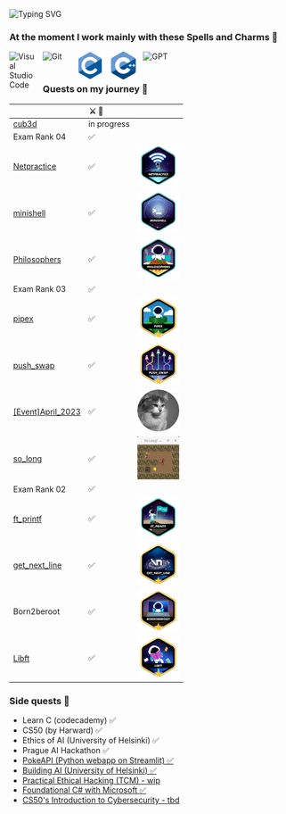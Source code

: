 <img src="https://readme-typing-svg.demolab.com?font=Press+Start+2P&pause=1000&color=07F700&background=000000&width=435&lines=Hello+World!" alt="Typing SVG" />
<br>

<!--<a href="https://github.com/JaeSeoKim/badge42"><img src="https://badge42.vercel.app/api/v2/cldbfjrlt00740fmeqr33x6qx/stats?cursusId=21&coalitionId=314" alt="phelebra's 42 stats" class="center"/></a>-->

### At the moment I work mainly with these Spells and Charms 🔮
<img align="left" alt="Visual Studio Code" width="50px" src="https://cdn.jsdelivr.net/gh/devicons/devicon/icons/vscode/vscode-original.svg" style="padding-right:10px;" />
<img align="left" alt="Git" width="50px" src="https://cdn.jsdelivr.net/gh/devicons/devicon/icons/git/git-original.svg" style="padding-right:10px;" />
<img align="left" alt="C" width="50px" src="https://github.com/devicons/devicon/blob/master/icons/c/c-original.svg" style="padding-right:10px;" />
<img align="left" alt="Cpp" width="50px" src="https://github.com/devicons/devicon/blob/master/icons/cplusplus/cplusplus-original.svg" style="padding-right:10px;" />
<img align="left" alt="GPT" width="50px" src="https://upload.wikimedia.org/wikipedia/commons/thumb/0/04/ChatGPT_logo.svg/1024px-ChatGPT_logo.svg.png" style="padding-right:10px;" />
<br>
<br>

### Quests on my journey 📜
<table>
    <thead>
        <tr>
            <th colspan="3"> ⚔️ 🐉 </th>
        </tr>
    </thead>
    <tbody>
       <tr>
            <td><a href="https://github.com/xhelp00/cub3d">cub3d</td>
            <td> in progress </td>
          <td> </td>
        </tr>
        <tr>
            <td>Exam Rank 04</td>
            <td> ✅ </td>
          <td></td>
        </tr>
        <tr>
            <td><a href="https://github.com/xhelp00/Netpractice">Netpractice</td>
            <td> ✅ </td>
          <td><a href="https://github.com/xhelp00/xhelp00/blob/main/netpractice.png"><img src="https://github.com/xhelp00/xhelp00/blob/main/netpractice.png" alt="netpractice" width="75" /></a></td>
        </tr>
        <tr>
            <td><a href="https://github.com/xhelp00/minishell">minishell</td>
            <td> ✅ </td>
          <td><a href="https://github.com/xhelp00/xhelp00/blob/main/minishell.png"><img src="https://github.com/xhelp00/xhelp00/blob/main/minishell.png" alt="minihell" width="75" /></a></td>
        </tr>
        <tr>
            <td><a href="https://github.com/xhelp00/Philosophers">Philosophers</td>
            <td> ✅ </td>
          <td><a href="https://github.com/xhelp00/xhelp00/blob/main/philosopherse.png"><img src="https://github.com/xhelp00/xhelp00/blob/main/philosopherse.png" alt="philo" width="75" /></a></td>
        </tr>
        <tr>
            <td>Exam Rank 03</td>
            <td> ✅ </td>
          <td></td>
        </tr>
        <tr>
            <td><a href="https://github.com/xhelp00/pipex">pipex</td>
            <td> ✅ </td>
          <td><a href="https://github.com/xhelp00/xhelp00/blob/main/push_swap-bonus.png"><img src="https://github.com/xhelp00/xhelp00/blob/main/pipex-bonus.png" alt="pipex" width="75" /></a></td>
        </tr>
        <tr>
            <td><a href="https://github.com/xhelp00/push_swap">push_swap</td>
            <td> ✅ </td>
             <td><a href="https://github.com/xhelp00/xhelp00/blob/main/push_swap-bonus.png"><img src="https://github.com/xhelp00/xhelp00/blob/main/push_swap-bonus.png" alt="push_swap" width="75" /></a></td>
        </tr>
         <tr>
            <td><a href="https://github.com/xhelp00/Event_April_2023">[Event]April_2023</td>
            <td> ✅ </td>
            <td><a href="https://github.com/xhelp00/xhelp00/blob/main/norm.png"><img src="https://github.com/xhelp00/xhelp00/blob/main/norm.png" alt="norminette" width="75"/></a></td>
        </tr>
        <tr>
            <td><a href="https://github.com/xhelp00/so_long">so_long</td>
            <td> ✅ </td>
            <td><a href="https://github.com/xhelp00/xhelp00/blob/main/so_long.png"><img src="https://github.com/xhelp00/xhelp00/blob/main/so_long.png" alt="ft_printf" width="75"/></a></td>
        </tr>
      <tr>
          <td>Exam Rank 02</td>
          <td> ✅ </td>
            <td> </td>
        </tr>
      <tr>
            <td><a href="https://github.com/xhelp00/ft_printf">ft_printf</td>
            <td> ✅ </td>
            <td><a href="https://github.com/xhelp00/xhelp00/blob/main/ft_printf.png"><img src="https://github.com/xhelp00/xhelp00/blob/main/ft_printf.png" alt="ft_printf" width="75" /></a></td>
        </tr>
      <tr>
            <td><a href="https://github.com/xhelp00/get_next_line">get_next_line</td>
            <td> ✅ </td>
            <td><a href="https://github.com/xhelp00/xhelp00/blob/main/get_next_line-bonus.png"><img src="https://github.com/xhelp00/xhelp00/blob/main/get_next_line-bonus.png" alt="get_next_line" width="75" /></a></td>
        </tr>
      <tr>
            <td>Born2beroot</td>
            <td> ✅ </td>
            <td><a href="https://github.com/xhelp00/xhelp00/blob/main/born2beroot-bonus.png"><img src="https://github.com/xhelp00/xhelp00/blob/main/born2beroot-bonus.png" alt="born2beroot" width="75" /></a></td>
        </tr>
      <tr>
            <td><a href="https://github.com/xhelp00/Libft">Libft</td>
            <td> ✅ </td>
            <td><a href="https://github.com/xhelp00/Libft"><img src="https://github.com/xhelp00/xhelp00/blob/main/libft-bonus.png" alt="libft" width="75"/></a></td>
        </tr>
</table>

### Side quests 📜
- Learn C (codecademy) ✅
- CS50 (by Harward) ✅
- Ethics of AI (University of Helsinki) ✅
- Prague AI Hackathon ✅
- <a href="https://xhelp00-testing-code-egcmz2.streamlit.app/">PokeAPI (Python webapp on Streamlit) ✅
- Building AI (University of Helsinki) ✅
- Practical Ethical Hacking (TCM) - wip
- Foundational C# with Microsoft ✅
- CS50's Introduction to Cybersecurity - tbd
